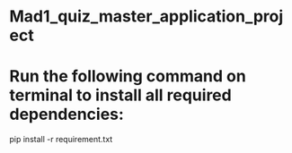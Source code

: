 # Mad1_quiz_master_application_project

# Run the following command on terminal to install all required dependencies:

pip install -r requirement.txt
